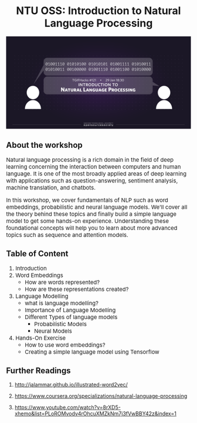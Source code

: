 <h1 style="font-weight:bold" align="center">NTU OSS: Introduction to Natural Language Processing</h1>

<p>
    <img src="./assets/poster.png" />
</p>

<h2 style="font-weight:bold">About the workshop</h2>
<p style="font-size:15px">
Natural language processing is a rich domain in the field of deep learning concerning the interaction between computers and human language. It is one of the most broadly applied areas of deep learning with applications such as question-answering, sentiment analysis, machine translation, and chatbots.</p>

<p style="font-size:15px">
In this workshop, we cover fundamentals of NLP such as word embeddings, probabilistic and neural language models. We'll cover all the theory behind these topics and finally build a simple language model to get some hands-on experience. Understanding these foundational concepts will help you to learn about more advanced topics such as sequence and attention models.
</p>

<h2 style="font-weight:bold">Table of Content</h2>
<ol style="font-size:15px">
<li>
    Introduction
</li>

<li>
    Word Embeddings
    <ul>
        <li>How are words represented?</li>
        <li>How are these representations created?</li>
    </ul>
</li>

<li>
    Language Modelling
    <ul>
        <li>what is language modelling?</li>
        <li>Importance of Language Modelling</li>
        <li>
        Different Types of language models
        <ul>
            <li>Probabilistic Models</li>
            <li>Neural Models</li>
        </ul>
        </li>
    </ul>
</li>

<li>
    Hands-On Exercise
    <ul>
        <li>How to use word embeddings?</li>
        <li>Creating a simple language model using Tensorflow</li>    
    </ul>
</li>

</ol>

<h2 style="font-weight:bold">Further Readings</h2>

1. http://jalammar.github.io/illustrated-word2vec/

2. https://www.coursera.org/specializations/natural-language-processing

3. https://www.youtube.com/watch?v=8rXD5-xhemo&list=PLoROMvodv4rOhcuXMZkNm7j3fVwBBY42z&index=1
